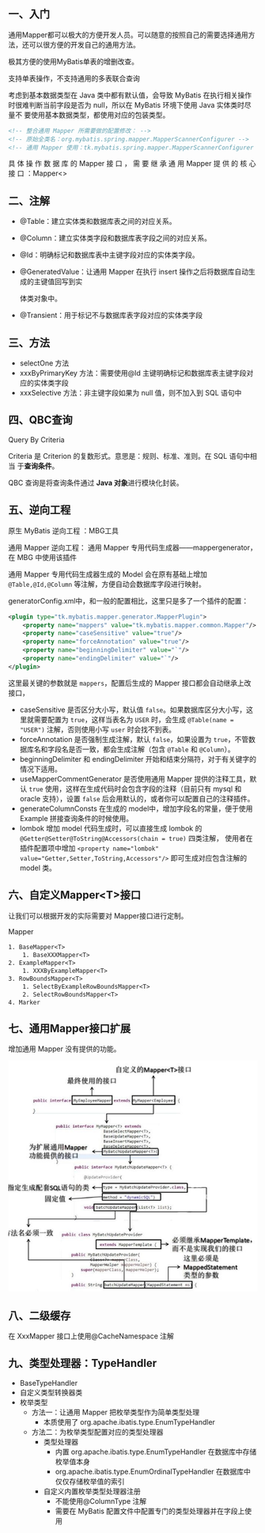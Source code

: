 ## 一、入门

通用Mapper都可以极大的方便开发人员。可以随意的按照自己的需要选择通用方法，还可以很方便的开发自己的通用方法。

极其方便的使用MyBatis单表的增删改查。

支持单表操作，不支持通用的多表联合查询



考虑到基本数据类型在 Java 类中都有默认值，会导致 MyBatis 在执行相关操作 时很难判断当前字段是否为 null，所以在 MyBatis 环境下使用 Java 实体类时尽量不 要使用基本数据类型，都使用对应的包装类型。

```xml
<!-- 整合通用 Mapper 所需要做的配置修改： --> 
<!-- 原始全类名：org.mybatis.spring.mapper.MapperScannerConfigurer --> 
<!-- 通用 Mapper 使用：tk.mybatis.spring.mapper.MapperScannerConfigurer -->
```

具 体 操 作 数 据 库 的 Mapper 接 口 ， 需 要 继 承 通 用 Mapper 提 供 的 核 心 接 口 ：Mapper<>



## 二、注解

- @Table：建立实体类和数据库表之间的对应关系。

- @Column：建立实体类字段和数据库表字段之间的对应关系。

- @Id：明确标记和数据库表中主键字段对应的实体类字段。

- @GeneratedValue：让通用 Mapper 在执行 insert 操作之后将数据库自动生成的主键值回写到实 

  体类对象中。

- @Transient：用于标记不与数据库表字段对应的实体类字段



## 三、方法

- selectOne 方法
- xxxByPrimaryKey 方法：需要使用@Id 主键明确标记和数据库表主键字段对应的实体类字段
- xxxSelective 方法：非主键字段如果为 null 值，则不加入到 SQL 语句中



## 四、QBC查询

Query By Criteria 

Criteria 是 Criterion 的复数形式。意思是：规则、标准、准则。在 SQL 语句中相当 于**查询条件**。

QBC 查询是将查询条件通过 **Java 对象**进行模块化封装。



## 五、逆向工程

原生 MyBatis 逆向工程 ：MBG工具

通用 Mapper 逆向工程： 通用 Mapper 专用代码生成器——mappergenerator，在 MBG 中使用该插件

通用 Mapper 专用代码生成器生成的 Model 会在原有基础上增加 `@Table,@Id,@Column` 等注解，方便自动会数据库字段进行映射。

generatorConfig.xml中，和一般的配置相比，这里只是多了一个插件的配置：

```xml
<plugin type="tk.mybatis.mapper.generator.MapperPlugin">
    <property name="mappers" value="tk.mybatis.mapper.common.Mapper"/>
    <property name="caseSensitive" value="true"/>
    <property name="forceAnnotation" value="true"/>
    <property name="beginningDelimiter" value="`"/>
    <property name="endingDelimiter" value="`"/>
</plugin>
```

这里最关键的参数就是 `mappers`，配置后生成的 Mapper 接口都会自动继承上改接口，

- caseSensitive 是否区分大小写，默认值 `false`。如果数据库区分大小写，这里就需要配置为 `true`，这样当表名为 `USER` 时，会生成 `@Table(name = "USER")` 注解，否则使用小写 `user` 时会找不到表。
- forceAnnotation 是否强制生成注解，默认 `false`，如果设置为 `true`，不管数据库名和字段名是否一致，都会生成注解（包含 `@Table` 和 `@Column`）。
- beginningDelimiter 和 endingDelimiter 开始和结束分隔符，对于有关键字的情况下适用。
- useMapperCommentGenerator 是否使用通用 Mapper 提供的注释工具，默认 `true` 使用，这样在生成代码时会包含字段的注释（目前只有 mysql 和 oracle 支持），设置 `false` 后会用默认的，或者你可以配置自己的注释插件。
- generateColumnConsts 在生成的 model中，增加字段名的常量，便于使用 Example 拼接查询条件的时候使用。
- lombok 增加 model 代码生成时，可以直接生成 lombok 的 `@Getter@Setter@ToString@Accessors(chain = true)` 四类注解， 使用者在插件配置项中增加 `<property name="lombok" value="Getter,Setter,ToString,Accessors"/>` 即可生成对应包含注解的 model 类。



## 六、自定义Mapper\<T>接口

让我们可以根据开发的实际需要对 Mapper<T>接口进行定制。

Mapper<T>

 	1. BaseMapper<T>
      	1. BaseXXXMapper<T>
 	2. ExampleMapper<T>
      	1. XXXByExampleMapper<T>
 	3. RowBoundsMapper<T>
      	1. SelectByExampleRowBoundsMapper<T>
      	2. SelectRowBoundsMapper<T>
 	4. Marker





## 七、通用Mapper接口扩展

增加通用 Mapper 没有提供的功能。 



![1](figure\1.jpg)





## 八、二级缓存

在 XxxMapper 接口上使用@CacheNamespace 注解



## 九、类型处理器：TypeHandler



- BaseTypeHandler
- 自定义类型转换器类
- 枚举类型
  - 方法一：让通用 Mapper 把枚举类型作为简单类型处理
    - 本质使用了 org.apache.ibatis.type.EnumTypeHandler<E>
  - 方法二：为枚举类型配置对应的类型处理器
    - 类型处理器 
      -  内置 org.apache.ibatis.type.EnumTypeHandler<E>  在数据库中存储枚举值本身 
      -  org.apache.ibatis.type.EnumOrdinalTypeHandler<E>  在数据库中仅仅存储枚举值的索引  
    - 自定义内置枚举类型处理器注册 
      - 不能使用@ColumnType 注解
      - 需要在 MyBatis 配置文件中配置专门的类型处理器并在字段上使用